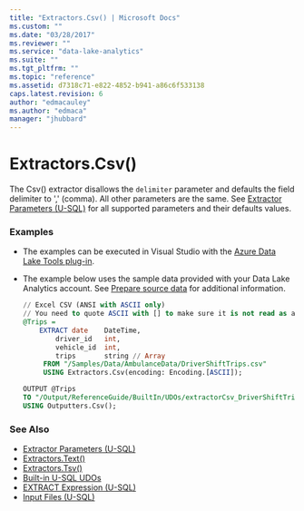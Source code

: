 ```yaml
---
title: "Extractors.Csv() | Microsoft Docs"
ms.custom: ""
ms.date: "03/28/2017"
ms.reviewer: ""
ms.service: "data-lake-analytics"
ms.suite: ""
ms.tgt_pltfrm: ""
ms.topic: "reference"
ms.assetid: d7318c71-e822-4852-b941-a86c6f533138
caps.latest.revision: 6
author: "edmacauley"
ms.author: "edmaca"
manager: "jhubbard"
---
```

# Extractors.Csv()
The Csv() extractor disallows the `delimiter` parameter and defaults the field delimiter to ',' (comma). All other parameters are the same.  See [Extractor Parameters (U-SQL)](extractor-parameters-u-sql.md) for all supported parameters and their defaults values.
  
### Examples
- The examples can be executed in Visual Studio with the [Azure Data Lake Tools plug-in](https://www.microsoft.com/download/details.aspx?id=49504).  
- The example below uses the sample data provided with your Data Lake Analytics account. See [Prepare source data](https://docs.microsoft.com/azure/data-lake-analytics/data-lake-analytics-get-started-portal#prepare-source-data) for additional information.

    ```sql
    // Excel CSV (ANSI with ASCII only)
    // You need to quote ASCII with [] to make sure it is not read as a reserved U-SQL keyword
    @Trips =
        EXTRACT date    DateTime,
            driver_id   int,
            vehicle_id  int,
            trips       string // Array
         FROM "/Samples/Data/AmbulanceData/DriverShiftTrips.csv"
         USING Extractors.Csv(encoding: Encoding.[ASCII]);
    
    OUTPUT @Trips 
    TO "/Output/ReferenceGuide/BuiltIn/UDOs/extractorCsv_DriverShiftTrips.csv" 
    USING Outputters.Csv();
    ```

### See Also 
* [Extractor Parameters (U-SQL)](extractor-parameters-u-sql.md)
* [Extractors.Text()](extractors-text.md) 
* [Extractors.Tsv()](extractors-tsv.md)
* [Built-in U-SQL UDOs](built-in-u-sql-udos.md)  
* [EXTRACT Expression (U-SQL)](extract-expression-u-sql.md)
* [Input Files (U-SQL)](input-files-u-sql.md) 
